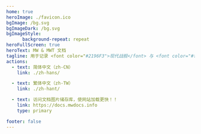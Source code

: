 ```yaml
---
home: true
heroImage: ./favicon.ico
bgImage: /bg.svg
bgImageDark: /bg.svg
bgImageStyle:
      background-repeat: repeat
heroFullScreen: true
heroText: MW & MWT 文档
tagline: 用于记录 <font color="#2196F3">现代战舰</font> 与 <font color="#fb8b05">现代战争：坦克</font> 内容的文档网站 🍂
actions:
  - text: 简体中文（zh-CN）
    link: ./zh-hans/

  - text: 繁体中文（zh-TW）
    link: ./zh-hant/

  - text: 访问文档图片储存库，使网站加载更快！！
    link: https://docs.mwdocs.info
    type: primary

footer: false
---
```

